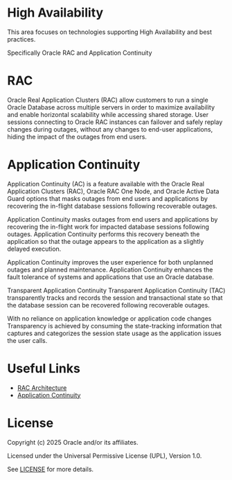 # High Availability

This area focuses on technologies supporting High Availability and best practices.

Specifically Oracle RAC and Application Continuity

# RAC

Oracle Real Application Clusters (RAC) allow customers to run a single Oracle Database across multiple servers in order to maximize availability and enable horizontal scalability while accessing shared storage. User sessions connecting to Oracle RAC instances can failover and safely replay changes during outages, without any changes to end-user applications, hiding the impact of the outages from end users.

# Application Continuity

Application Continuity (AC) is a feature available with the Oracle Real Application Clusters (RAC), Oracle RAC One Node, and Oracle Active Data Guard options that masks outages from end users and applications by recovering the in-flight database sessions following recoverable outages.

Application Continuity masks outages from end users and applications by recovering the in-flight work for impacted database sessions following outages. Application Continuity performs this recovery beneath the application so that the outage appears to the application as a slightly delayed execution.

Application Continuity improves the user experience for both unplanned outages and planned maintenance. Application Continuity enhances the fault tolerance of systems and applications that use an Oracle database.

Transparent Application Continuity
Transparent Application Continuity (TAC) transparently tracks and records the session and transactional state so that the database session can be recovered following recoverable outages.

With no reliance on application knowledge or application code changes
Transparency is achieved by consuming the state-tracking information that captures and categorizes the session state usage as the application issues the user calls.


# Useful Links

- [RAC Architecture](https://www.oracle.com/webfolder/technetwork/tutorials/architecture-diagrams/19/rac/pdf/rac-19c-architecture.pdf)
- [Application Continuity](https://www.oracle.com/uk/database/technologies/high-availability/app-continuity.html)
 

# License

Copyright (c) 2025 Oracle and/or its affiliates.

Licensed under the Universal Permissive License (UPL), Version 1.0.

See [LICENSE](https://github.com/oracle-devrel/technology-engineering/blob/main/LICENSE) for more details.
